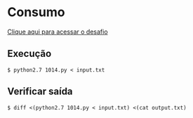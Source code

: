 # Consumo
[Clique aqui para acessar o desafio](https://www.urionlinejudge.com.br/judge/pt/problems/view/1014)

## Execução
```
$ python2.7 1014.py < input.txt
```

## Verificar saída
```
$ diff <(python2.7 1014.py < input.txt) <(cat output.txt)
```